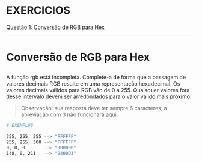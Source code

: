 # EXERCICIOS

<a href="#rgb-hex-conversion">Questão 1: Conversão de RGB para Hex</a>

---

# <p id="rgb-hex-conversion">Conversão de RGB para Hex</p>

A função rgb está incompleta. Complete-a de forma que a passagem de valores decimais RGB resulte em uma representação hexadecimal. Os valores decimais válidos para RGB vão de 0 a 255. Quaisquer valores fora desse intervalo devem ser arredondados para o valor válido mais próximo.

> Observação: sua resposta deve ter sempre 6 caracteres; a abreviação com 3 não funcionará aqui.

```bash
# EXEMPLOS

255, 255, 255 --> "FFFFFF"
255, 255, 300 --> "FFFFFF"
0, 0, 0       --> "000000"
148, 0, 211   --> "9400D3"
```